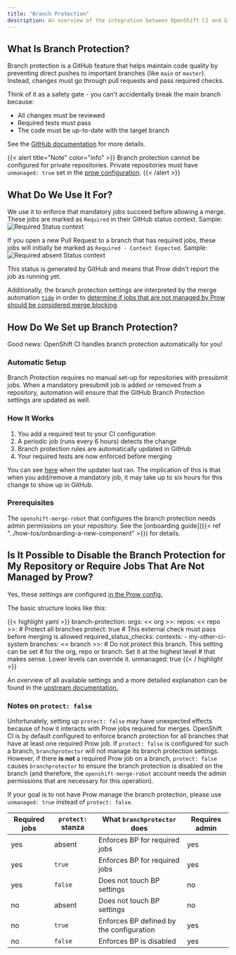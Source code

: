```yaml
---
title: "Branch Protection"
description: An overview of the integration between OpenShift CI and GitHub branch protection.
---
```

## What Is Branch Protection?

Branch protection is a GitHub feature that helps maintain code quality by preventing direct pushes to important branches (like `main` or `master`). Instead, changes must go through pull requests and pass required checks.

Think of it as a safety gate - you can't accidentally break the main branch because:
- All changes must be reviewed
- Required tests must pass
- The code must be up-to-date with the target branch

See the [GitHub documentation](https://docs.github.com/en/free-pro-team@latest/github/administering-a-repository/about-protected-branches)
for more details.

{{< alert title="Note" color="info" >}}
Branch protection cannot be configured for private repositories. 
Private repositories must have `unmanaged: true` set in the 
[prow configuration](#is-it-possible-to-disable-the-branch-protection-for-my-repository-or-require-jobs-that-are-not-managed-by-prow).
{{< /alert >}}

## What Do We Use It For?

We use it to enforce that mandatory jobs succeed before allowing a merge. These jobs are marked as `Required` in their GitHub
status context. Sample:
![Required Status context](/branchprotection_sample_required_job.png)


If you open a new Pull Request to a branch that has required jobs, these jobs will initially be marked as
`Required - Context Expected`. Sample:
![Required absent Status context](/branchprotection_sample_required_job_status_expected.png)

This status is generated by GitHub and means that Prow didn't report the job as running yet.

Additionally, the branch protection settings are interpreted by the merge automation
[`tide`](https://docs.prow.k8s.io/docs/components/core/tide/) in order to
[determine if jobs that are not managed by Prow should be considered merge
blocking](https://docs.prow.k8s.io/docs/jobs#requiring-jobs-for-auto-merge-through-tide).

## How Do We Set up Branch Protection?

Good news: OpenShift CI handles branch protection automatically for you!

### Automatic Setup

Branch Protection requires no manual set-up for repositories with presubmit jobs. When a mandatory presubmit job is
added or removed from a repository, automation will ensure that the GitHub Branch Protection settings are updated as
well.

### How It Works

1. You add a required test to your CI configuration
2. A periodic job (runs every 6 hours) detects the change
3. Branch protection rules are automatically updated in GitHub
4. Your required tests are now enforced before merging

You can see [here](https://prow.ci.openshift.org/?job=periodic-branch-protector) when the updater last ran. The implication of this is that
when you add/remove a mandatory job, it may take up to six hours for this change to show up in GitHub.

### Prerequisites

The `openshift-merge-robot` that configures the branch protection needs admin permissions on your repository. See the [onboarding guide]({{< ref "../how-tos/onboarding-a-new-component" >}}) for details.

## Is It Possible to Disable the Branch Protection for My Repository or Require Jobs That Are Not Managed by Prow?

Yes, these settings are configured [in the Prow
config.](https://github.com/openshift/release/blob/master/core-services/prow/02_config/_config.yaml)

The basic structure looks like this:

{{< highlight yaml >}}
branch-protection:
  orgs:
    << org >>:
      repos:
        << repo >>:
          # Protect all branches
          protect: true
          # This external check must pass before merging is allowed
          required_status_checks:
            contexts:
            - my-other-ci-system
          branches:
            << branch >>:
              # Do not protect this branch. This setting can be set
              # for the org, repo or branch. Set it at the highest level
              # that makes sense. Lower levels can override it.
              unmanaged: true
{{< / highlight >}}

An overview of all available settings and a more detailed explanation can be found in the
[upstream documentation.](https://docs.prow.k8s.io/docs/components/optional/branchprotector/)

### Notes on `protect: false`

Unfortunately, setting up `protect: false` may have unexpected effects because of how it interacts
with Prow jobs required for merges. OpenShift CI is by default configured to enforce branch protection
for all branches that have at least one required Prow job. If `protect: false` is
configured for such a branch, `branchprotector` will not manage its branch protection settings.
However, if there **is not** a required Prow job on a branch, `protect: false` causes `branchprotector`
to ensure the branch protection is disabled on the branch (and therefore, the `openshift-merge-robot`
account needs the admin permissions that are necessary for this operation).

If your goal is to not have Prow manage the branch protection, please use `unmanaged: true` instead of
`protect: false`.

| Required jobs | `protect:` stanza  | What `branchprotector` does  | Requires admin |
|---|---|---|---|
| yes | absent | Enforces BP for required jobs | yes |
| yes | `true` | Enforces BP for required jobs | yes |
| yes | `false` | Does not touch BP settings | no |
| no | absent | Does not touch BP settings | no |
| no | `true` | Enforces BP defined by the configuration | yes |
| no | `false` | Enforces BP is disabled | yes |
